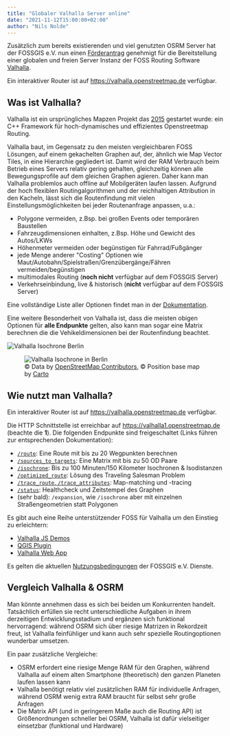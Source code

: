 ```yaml
---
title: "Globaler Valhalla Server online"
date: "2021-11-12T15:00:00+02:00"
author: "Nils Nolde"
---
```


Zusätzlich zum bereits existierenden und viel genutzten OSRM Server hat der FOSSGIS e.V. nun einen [Förderantrag](https://www.fossgis.de/wiki/Förderanträge/Valhalla-Routingserver) genehmigt für die Bereitstellung einer globalen und freien Server Instanz der FOSS Routing Software [Valhalla](https://github.com/valhalla/valhalla).

Ein interaktiver Router ist auf https://valhalla.openstreetmap.de verfügbar.

## Was ist Valhalla?

Valhalla ist ein ursprüngliches Mapzen Projekt das [2015](https://www.mapzen.com/blog/valhalla-intro/) gestartet wurde: ein C++ Framework für hoch-dynamisches und effizientes Openstreetmap Routing.

Valhalla baut, im Gegensatz zu den meisten vergleichbaren FOSS Lösungen, auf einem gekachelten Graphen auf, der, ähnlich wie Map Vector Tiles, in eine Hierarchie gegliedert ist. Damit wird der RAM Verbrauch beim Betrieb eines Servers relativ gering gehalten, gleichzeitig können alle Bewegungsprofile auf dem gleichen Graphen agieren. Daher kann man Valhalla problemlos auch offline auf Mobilgeräten laufen lassen. Aufgrund der hoch flexiblen Routingalgorithmen und der reichhaltigen Attribution in den Kacheln, lässt sich die Routenfindung mit vielen Einstellungsmöglichkeiten bei jeder Routenanfrage anpassen, u.a.:

- Polygone vermeiden, z.Bsp. bei großen Events oder temporären Baustellen  
- Fahrzeugdimensionen einhalten, z.Bsp. Höhe und Gewicht des Autos/LKWs  
- Höhenmeter vermeiden oder begünstigen für Fahrrad/Fußgänger  
- jede Menge anderer "Costing" Optionen wie Maut/Autobahn/Spielstraßen/Grenzübergänge/Fähren vermeiden/begünstigen  
- multimodales Routing (**noch nicht** verfügbar auf dem FOSSGIS Server)  
- Verkehrseinbindung, live & historisch (**nicht** verfügbar auf dem FOSSGIS Server)  

Eine vollständige Liste aller Optionen findet man in der [Dokumentation](https://github.com/valhalla/valhalla/blob/master/docs/api/turn-by-turn/api-reference.md#automobile-and-bus-costing-options). 

Eine weitere Besonderheit von Valhalla ist, dass die meisten obigen Optionen für **alle Endpunkte** gelten, also kann man sogar eine Matrix berechnen die die Vehikeldimensionen bei der Routenfindung beachtet.

![Valhalla Isochrone Berlin](/news/images/2021_11_12_Valhalla_Isochrone_Berlin.png)
<figure>
  <img
  src="/news/images/2021-11-12_Valhalla_Isochrone_Berlin.png"
  alt="Valhalla Isochrone in Berlin">
  <figcaption>&copy; Data by <a href="https://www.openstreetmap.org/copyright" target="_blank">OpenStreetMap Contributors</a>, &copy; Position base map by <a href="https://carto.com" target="_blank">Carto</a></figcaption>
</figure>

## Wie nutzt man Valhalla?

Ein interaktiver Router ist auf https://valhalla.openstreetmap.de verfügbar. 

Die HTTP Schnittstelle ist erreichbar auf https://valhalla1.openstreetmap.de (beachte die **1**). Die folgenden Endpunkte sind freigeschaltet (Links führen zur entsprechenden Dokumentation):

- [`/route`](https://github.com/valhalla/valhalla/blob/master/docs/api/turn-by-turn/api-reference.md): Eine Route mit bis zu 20 Wegpunkten berechnen  
- [`/sources_to_targets`](https://github.com/valhalla/valhalla/blob/master/docs/api/matrix/api-reference.md): Eine Matrix mit bis zu 50 OD Paare  
- [`/isochrone`](https://github.com/valhalla/valhalla/blob/master/docs/api/isochrone/api-reference.md): Bis zu 100 Minuten/150 Kilometer Isochronen & Isodistanzen  
- [`/optimized_route`](https://github.com/valhalla/valhalla/blob/master/docs/api/optimized/api-reference.md): Lösung des Traveling Salesman Problem  
- [`/trace_route`, `/trace_attributes`](https://github.com/valhalla/valhalla/blob/master/docs/api/map-matching/api-reference.md): Map-matching und -tracing  
- [`/status`](https://github.com/valhalla/valhalla/blob/master/docs/api/status/api-reference.md): Healthcheck und Zeitstempel des Graphen  
- (sehr bald): `/expansion`, wie `/isochrone` aber mit einzelnen Straßengeometrien statt Polygonen  

Es gibt auch eine Reihe unterstützender FOSS für Valhalla um den Einstieg zu erleichtern:

- [Valhalla JS Demos](https://github.com/valhalla/demos)  
- [QGIS Plugin](plugins.qgis.org/plugins/valhalla/)  
- [Valhalla Web App](https://github.com/gis-ops/valhalla-app)  

Es gelten die aktuellen [Nutzungsbedingungen](https://fossgis.de/arbeitsgruppen/osm-server/nutzungsbedingungen/) der FOSSGIS e.V. Dienste.

## Vergleich Valhalla & OSRM

Man könnte annehmen dass es sich bei beiden um Konkurrenten handelt. Tatsächlich erfüllen sie recht unterschiedliche Aufgaben in ihrem derzeitigen Entwicklungsstadium und ergänzen sich funktional hervorragend: während OSRM sich über riesige Matrizen in Rekordzeit freut, ist Valhalla feinfühliger und kann auch sehr spezielle Routingoptionen wunderbar umsetzen.

Ein paar zusätzliche Vergleiche:

- OSRM erfordert eine riesige Menge RAM für den Graphen, während Valhalla auf einem alten Smartphone (theoretisch) den ganzen Planeten laufen lassen kann  
- Valhalla benötigt relativ viel zusätzlichen RAM für individuelle Anfragen, während OSRM wenig extra RAM braucht für selbst sehr große Anfragen  
- Die Matrix API (und in geringerem Maße auch die Routing API) ist Größenordnungen schneller bei OSRM, Valhalla ist dafür vielseitiger einsetzbar (funktional und Hardware)  

